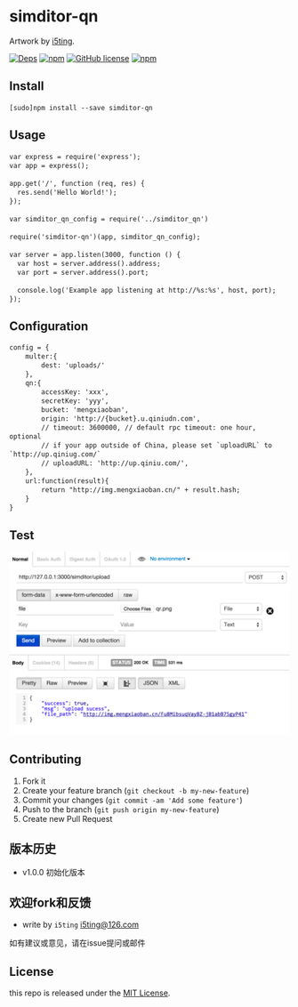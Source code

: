 # simditor-qn


Artwork by [i5ting](http://www.github.com/i5ting/).

[![Deps](https://david-dm.org/i5ting/simditor-qn.svg)](https://david-dm.org/i5ting/simditor-qn) 
[![npm](https://img.shields.io/npm/v/simditor-qn.svg)](https://www.npmjs.com/package/simditor-qn)
[![GitHub license](https://img.shields.io/badge/license-MIT-blue.svg)](https://raw.githubusercontent.com/i5ting/simditor-qn/master/LICENSE.md)
[![npm](https://img.shields.io/npm/dt/simditor-qn.svg)](https://www.npmjs.com/package/simditor-qn)


## Install

    [sudo]npm install --save simditor-qn

## Usage 

```
var express = require('express');
var app = express();

app.get('/', function (req, res) {
  res.send('Hello World!');
});

var simditor_qn_config = require('../simditor_qn')

require('simditor-qn')(app, simditor_qn_config);

var server = app.listen(3000, function () {
  var host = server.address().address;
  var port = server.address().port;

  console.log('Example app listening at http://%s:%s', host, port);
});
```

## Configuration

```
config = {
	multer:{ 
	 	dest: 'uploads/' 
	},
	qn:{
		accessKey: 'xxx',
		secretKey: 'yyy',
		bucket: 'mengxiaoban',
		origin: 'http://{bucket}.u.qiniudn.com',
		// timeout: 3600000, // default rpc timeout: one hour, optional
		// if your app outside of China, please set `uploadURL` to `http://up.qiniug.com/`
		// uploadURL: 'http://up.qiniu.com/',
	},
	url:function(result){
		return "http://img.mengxiaoban.cn/" + result.hash;
	}
}
```

## Test

![](img/test.png)
## Contributing

1. Fork it
2. Create your feature branch (`git checkout -b my-new-feature`)
3. Commit your changes (`git commit -am 'Add some feature'`)
4. Push to the branch (`git push origin my-new-feature`)
5. Create new Pull Request

## 版本历史

- v1.0.0 初始化版本

## 欢迎fork和反馈

- write by `i5ting` i5ting@126.com

如有建议或意见，请在issue提问或邮件

## License

this repo is released under the [MIT
License](http://www.opensource.org/licenses/MIT).
